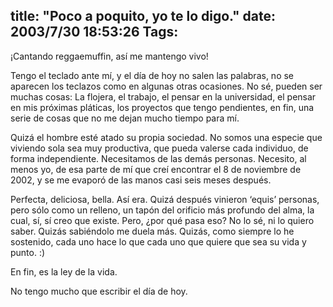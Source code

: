 title: "Poco a poquito, yo te lo digo."
date: 2003/7/30 18:53:26
Tags: 
---
<p>¡Cantando reggaemuffin, así me mantengo vivo!</p>

<p>Tengo el teclado ante mí, y el día de hoy no salen las palabras, no se aparecen los teclazos como en algunas otras ocasiones. No sé, pueden ser muchas cosas: La flojera, el trabajo, el pensar en la universidad, el pensar en mis próximas pláticas, los proyectos que tengo pendientes, en fin, una serie de cosas que no me dejan mucho tiempo para mí.</p>

<p>Quizá el hombre esté atado su propia sociedad. No somos una especie que viviendo sola sea muy productiva, que pueda valerse cada individuo, de forma independiente. Necesitamos de las demás personas. Necesito, al menos yo, de esa parte de mí que creí encontrar el 8 de noviembre de 2002, y se me evaporó de las manos casi seis meses después.</p>

<p>Perfecta, deliciosa, bella. Así era. Quizá después vinieron &#8216;equis&#8217; personas, pero sólo como un relleno, un tapón del orificio más profundo del alma, la cual, sí, sí creo que existe. Pero, ¿por qué pasa eso? No lo sé, ni lo quiero saber. Quizás sabiéndolo me duela más. Quizás, como siempre lo he sostenido, cada uno hace lo que cada uno que quiere que sea su vida y punto. :)</p>

<p>En fin, es la ley de la vida.</p>

<p>No tengo mucho que escribir el día de hoy.</p>
